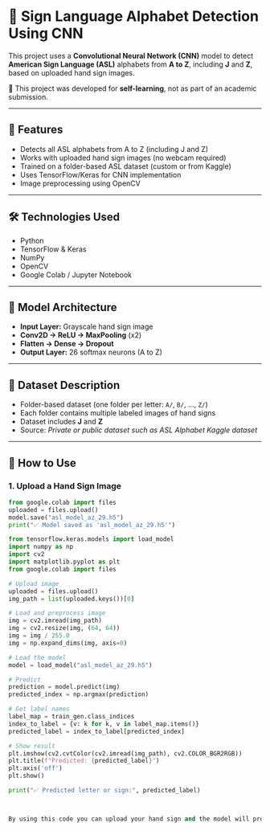 # 🤖 Sign Language Alphabet Detection Using CNN

This project uses a **Convolutional Neural Network (CNN)** model to detect **American Sign Language (ASL)** alphabets from **A to Z**, including **J** and **Z**, based on uploaded hand sign images.

💼 This project was developed for **self-learning**, not as part of an academic submission.

---

## 📌 Features

- Detects all ASL alphabets from A to Z (including J and Z)
- Works with uploaded hand sign images (no webcam required)
- Trained on a folder-based ASL dataset (custom or from Kaggle)
- Uses TensorFlow/Keras for CNN implementation
- Image preprocessing using OpenCV

---

## 🛠️ Technologies Used

- Python
- TensorFlow & Keras
- NumPy
- OpenCV
- Google Colab / Jupyter Notebook

---

## 🧠 Model Architecture

- **Input Layer:** Grayscale hand sign image
- **Conv2D → ReLU → MaxPooling** (x2)
- **Flatten → Dense → Dropout**
- **Output Layer:** 26 softmax neurons (A to Z)



---

## 🧪 Dataset Description

- Folder-based dataset (one folder per letter: `A/`, `B/`, ..., `Z/`)
- Each folder contains multiple labeled images of hand signs
- Dataset includes **J** and **Z**
- Source: *Private or public dataset such as ASL Alphabet Kaggle dataset*


---

## 🔧 How to Use

### 1. Upload a Hand Sign Image
```python
from google.colab import files
uploaded = files.upload()
model.save("asl_model_az_29.h5")
print("✅ Model saved as 'asl_model_az_29.h5'")

from tensorflow.keras.models import load_model
import numpy as np
import cv2
import matplotlib.pyplot as plt
from google.colab import files

# Upload image
uploaded = files.upload()
img_path = list(uploaded.keys())[0]

# Load and preprocess image
img = cv2.imread(img_path)
img = cv2.resize(img, (64, 64))
img = img / 255.0
img = np.expand_dims(img, axis=0)

# Load the model
model = load_model("asl_model_az_29.h5")

# Predict
prediction = model.predict(img)
predicted_index = np.argmax(prediction)

# Get label names
label_map = train_gen.class_indices
index_to_label = {v: k for k, v in label_map.items()}
predicted_label = index_to_label[predicted_index]

# Show result
plt.imshow(cv2.cvtColor(cv2.imread(img_path), cv2.COLOR_BGR2RGB))
plt.title(f"Predicted: {predicted_label}")
plt.axis('off')
plt.show()

print("✅ Predicted letter or sign:", predicted_label)



By using this code you can upload your hand sign and the model will process and predict the output
